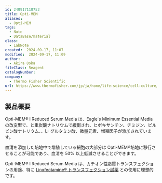 ```yaml
---
id: 240917110753
title: Opti-MEM
aliases:
  - Opti-MEM
tags:
  - Note
  - DataBase/material
class:
  - LabNote
created:  2024-09-17, 11:07
modified:  2024-09-17, 11:09
author:
  - Akira Ooka
fileClass: Reagent
catalogNumber: 
company:
  - Thermo Fisher Scientific
url: https://www.thermofisher.com/jp/ja/home/life-science/cell-culture/mammalian-cell-culture/classical-media/opti-mem.html
---
```

## 製品概要
Opti-MEM® I Reduced Serum Media は、Eagle's Minimum Essential Media の改変型で、と重炭酸ナトリウムで緩衝され、ヒポキサンチン、チミジン、ピルビン酸ナトリウム、、L- グルタミン酸、微量元素、増殖因子が添加されています。

血清を添加した培地中で増殖している細胞の大部分は Opti-MEM®培地に移行させることが可能であり、血清を 50% 以上低減させることができます。

Opti-MEM® I Reduced Serum Media は、カチオン性脂質トランスフェクションの用途、特に [Lipofectamine® トランスフェクション試薬](https://www.thermofisher.com/jp/ja/home/brands/product-brand/lipofectamine.html) との使用に理想的です。